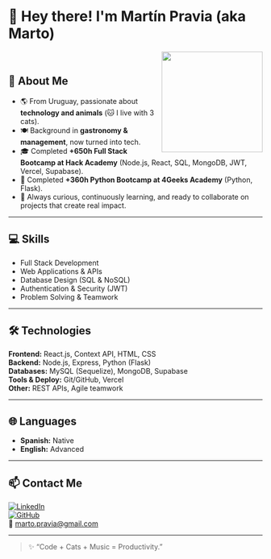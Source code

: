 # 👋 Hey there! I'm Martín Pravia (aka Marto)  

<img align="right" src="https://media2.giphy.com/media/v1.Y2lkPTc5MGI3NjExY3ZhNGo5bXAyMXlpYmV0OTVoYzY3NW5xbDVkczd1cmp4Zzl1djF1aiZlcD12MV9pbnRlcm5hbF9naWZfYnlfaWQmY3Q9Zw/13HBDT4QSTpveU/giphy.gif" width="200"/>
&nbsp;  

## 🐾 About Me  
- 🌎 From Uruguay, passionate about **technology and animals** (🐱 I live with 3 cats).  
- 🍽️ Background in **gastronomy & management**, now turned into tech.  
- 🎓 Completed **+650h Full Stack Bootcamp at Hack Academy** (Node.js, React, SQL, MongoDB, JWT, Vercel, Supabase).  
- 🐍 Completed **+360h Python Bootcamp at 4Geeks Academy** (Python, Flask).  
- 🚀 Always curious, continuously learning, and ready to collaborate on projects that create real impact.  

---

## 💻 Skills  
- Full Stack Development  
- Web Applications & APIs  
- Database Design (SQL & NoSQL)  
- Authentication & Security (JWT)  
- Problem Solving & Teamwork  

---

## 🛠️ Technologies  
**Frontend:** React.js, Context API, HTML, CSS  
**Backend:** Node.js, Express, Python (Flask)  
**Databases:** MySQL (Sequelize), MongoDB, Supabase  
**Tools & Deploy:** Git/GitHub, Vercel  
**Other:** REST APIs, Agile teamwork  

---

## 🌐 Languages  
- **Spanish:** Native  
- **English:** Advanced  

---

## 📫 Contact Me  
[![LinkedIn](https://img.shields.io/badge/LinkedIn-blue?style=for-the-badge&logo=linkedin)](https://www.linkedin.com/in/martinpravia)  
[![GitHub](https://img.shields.io/badge/GitHub-000?style=for-the-badge&logo=github)](https://github.com/martinpravia)  
📧 marto.pravia@gmail.com  

---

> ✨ “Code + Cats + Music = Productivity.”  
